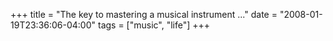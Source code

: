 +++
title = "The key to mastering a musical instrument ..."
date = "2008-01-19T23:36:06-04:00"
tags = ["music", "life"]
+++